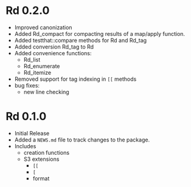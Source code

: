 # Rd 0.2.0

* Improved canonization
* Added Rd_compact for compacting results of a map/apply function.
* Added testthat::compare methods for Rd and Rd_tag
* Added conversion Rd_tag to Rd
* Added convenience functions:
    + Rd_list
    + Rd_enumerate
    + Rd_itemize
* Removed support for tag indexing in `[[` methods
* bug fixes:
    + new line checking

# Rd 0.1.0

* Initial Release
* Added a `NEWS.md` file to track changes to the package.
* Includes 
    + creation functions
    + S3 extensions 
        - `[[`
        - `[`
        - format
